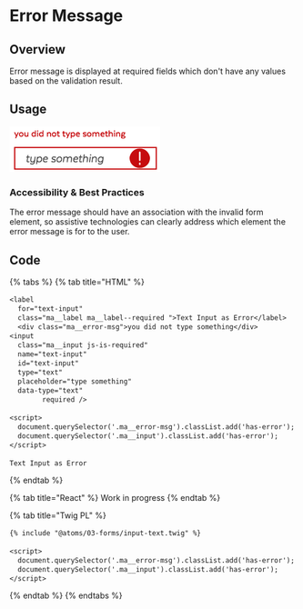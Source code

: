 # Error Message

## Overview

Error message is displayed at required fields which don't have any values based on the validation result.

## Usage

![](../../.gitbook/assets/form_input_text_error%20%281%29.png)

### Accessibility & Best Practices

The error message should have an association with the invalid form element, so assistive technologies can clearly address which element the error message is for to the user.

## Code

{% tabs %}
{% tab title="HTML" %}
```text
<label 
  for="text-input"
  class="ma__label ma__label--required ">Text Input as Error</label>
  <div class="ma__error-msg">you did not type something</div>
<input 
  class="ma__input js-is-required" 
  name="text-input" 
  id="text-input" 
  type="text" 
  placeholder="type something" 
  data-type="text"
        required />

<script>
  document.querySelector('.ma__error-msg').classList.add('has-error');
  document.querySelector('.ma__input').classList.add('has-error');
</script>

Text Input as Error
```
{% endtab %}

{% tab title="React" %}
Work in progress
{% endtab %}

{% tab title="Twig PL" %}
```text
{% include "@atoms/03-forms/input-text.twig" %}

<script>
  document.querySelector('.ma__error-msg').classList.add('has-error');
  document.querySelector('.ma__input').classList.add('has-error');
</script>
```
{% endtab %}
{% endtabs %}

